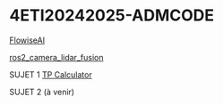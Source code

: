 # 4ETI20242025-ADMCODE

[FlowiseAI](https://github.com/FlowiseAI/Flowise)

[ros2_camera_lidar_fusion](https://github.com/CDonosoK/ros2_camera_lidar_fusion/)


SUJET 1  [TP Calculator ](SUJET_TP1_ADMCODE_20242025.MD) 


SUJET  2 (à venir)

